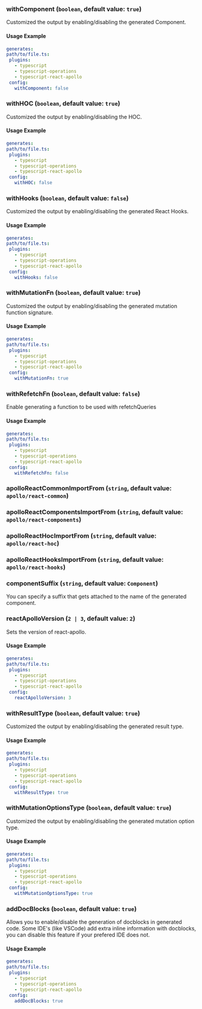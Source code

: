 
### withComponent (`boolean`, default value: `true`)

Customized the output by enabling/disabling the generated Component.


#### Usage Example

```yml
generates:
path/to/file.ts:
 plugins:
   - typescript
   - typescript-operations
   - typescript-react-apollo
 config:
   withComponent: false
```

### withHOC (`boolean`, default value: `true`)

Customized the output by enabling/disabling the HOC.


#### Usage Example

```yml
generates:
path/to/file.ts:
 plugins:
   - typescript
   - typescript-operations
   - typescript-react-apollo
 config:
   withHOC: false
```

### withHooks (`boolean`, default value: `false`)

Customized the output by enabling/disabling the generated React Hooks.


#### Usage Example

```yml
generates:
path/to/file.ts:
 plugins:
   - typescript
   - typescript-operations
   - typescript-react-apollo
 config:
   withHooks: false
```

### withMutationFn (`boolean`, default value: `true`)

Customized the output by enabling/disabling the generated mutation function signature.


#### Usage Example

```yml
generates:
path/to/file.ts:
 plugins:
   - typescript
   - typescript-operations
   - typescript-react-apollo
 config:
   withMutationFn: true
```

### withRefetchFn (`boolean`, default value: `false`)

Enable generating a function to be used with refetchQueries


#### Usage Example

```yml
generates:
path/to/file.ts:
 plugins:
   - typescript
   - typescript-operations
   - typescript-react-apollo
 config:
   withRefetchFn: false
```

### apolloReactCommonImportFrom (`string`, default value: `apollo/react-common`)





### apolloReactComponentsImportFrom (`string`, default value: `apollo/react-components`)





### apolloReactHocImportFrom (`string`, default value: `apollo/react-hoc`)





### apolloReactHooksImportFrom (`string`, default value: `apollo/react-hooks`)





### componentSuffix (`string`, default value: `Component`)

You can specify a suffix that gets attached to the name of the generated component.




### reactApolloVersion (`2 | 3`, default value: `2`)

Sets the version of react-apollo.


#### Usage Example

```yml
generates:
path/to/file.ts:
 plugins:
   - typescript
   - typescript-operations
   - typescript-react-apollo
 config:
   reactApolloVersion: 3
```

### withResultType (`boolean`, default value: `true`)

Customized the output by enabling/disabling the generated result type.


#### Usage Example

```yml
generates:
path/to/file.ts:
 plugins:
   - typescript
   - typescript-operations
   - typescript-react-apollo
 config:
   withResultType: true
```

### withMutationOptionsType (`boolean`, default value: `true`)

Customized the output by enabling/disabling the generated mutation option type.


#### Usage Example

```yml
generates:
path/to/file.ts:
 plugins:
   - typescript
   - typescript-operations
   - typescript-react-apollo
 config:
   withMutationOptionsType: true
```

### addDocBlocks (`boolean`, default value: `true`)

Allows you to enable/disable the generation of docblocks in generated code. Some IDE's (like VSCode) add extra inline information with docblocks, you can disable this feature if your prefered IDE does not.


#### Usage Example

```yml
generates:
path/to/file.ts:
 plugins:
   - typescript
   - typescript-operations
   - typescript-react-apollo
 config:
   addDocBlocks: true
```